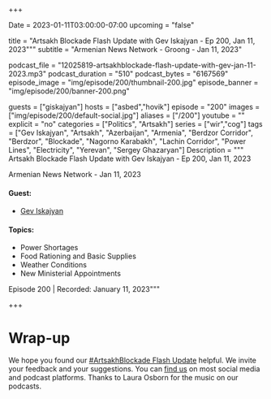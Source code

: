 +++

Date = 2023-01-11T03:00:00-07:00
upcoming = "false"

title = "Artsakh Blockade Flash Update with Gev Iskajyan - Ep 200, Jan 11, 2023"""
subtitle = "Armenian News Network - Groong - Jan 11, 2023"

podcast_file = "12025819-artsakhblockade-flash-update-with-gev-jan-11-2023.mp3"
podcast_duration = "510"
podcast_bytes = "6167569"
episode_image = "img/episode/200/thumbnail-200.jpg"
episode_banner = "img/episode/200/banner-200.png"

guests = ["giskajyan"]
hosts = ["asbed","hovik"]
episode = "200"
images = ["img/episode/200/default-social.jpg"]
aliases = ["/200"]
youtube = ""
explicit = "no"
categories = ["Politics", "Artsakh"]
series = ["wir","cog"]
tags = ["Gev Iskajyan", "Artsakh", "Azerbaijan", "Armenia", "Berdzor Corridor", "Berdzor", "Blockade", "Nagorno Karabakh", "Lachin Corridor", "Power Lines", "Electricity", "Yerevan", "Sergey Ghazaryan"]
Description = """
Artsakh Blockade Flash Update with Gev Iskajyan - Ep 200, Jan 11, 2023

Armenian News Network - Jan 11, 2023

#### Guest: 
* [Gev Iskajyan](/guest/giskajyan)

#### Topics:
* Power Shortages
* Food Rationing and Basic Supplies
* Weather Conditions
* New Ministerial Appointments

Episode 200 | Recorded: January 11, 2023"""

+++

# Wrap-up

We hope you found our [#ArtsakhBlockade Flash Update](https://podcasts.groong.org/) helpful. We invite your feedback and your suggestions. You can [find us](https://linktr.ee/groong) on most social media and podcast platforms. Thanks to Laura Osborn for the music on our podcasts.
